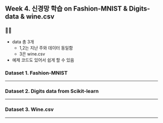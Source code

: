 ## Week 4. 신경망 학습 on Fashion-MNIST & Digits-data & wine.csv

### 🔨😀

- data 총 3개
  - 1,2는 지난 주와 데이터 동일함
  - 3은 wine.csv 
- 예제 코드도 있어서 쉽게 할 수 있음


### Dataset 1. Fashion-MNIST




--------




### Dataset 2. Digits data from Scikit-learn




--------



### Dataset 3. Wine.csv




--------


